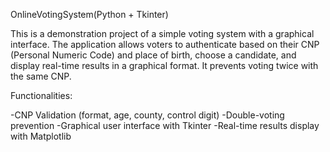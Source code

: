  OnlineVotingSystem(Python + Tkinter)

This is a demonstration project of a simple voting system with a graphical interface. The application allows voters to authenticate based on their CNP (Personal Numeric Code) and place of birth, choose a candidate, and display real-time results in a graphical format. It prevents voting twice with the same CNP.

Functionalities:

-CNP Validation (format, age, county, control digit)
-Double-voting prevention
-Graphical user interface with Tkinter
-Real-time results display with Matplotlib

